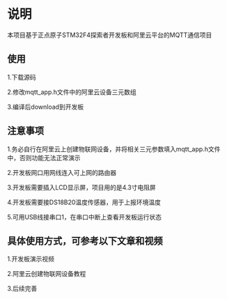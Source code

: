 # 说明

本项目基于正点原子STM32F4探索者开发板和阿里云平台的MQTT通信项目

## 使用
1.下载源码

2.修改mqtt_app.h文件中的阿里云设备三元数组

3.编译后download到开发板

## 注意事项
1.务必自行在阿里云上创建物联网设备，并将相关三元参数填入mqtt_app.h文件中，否则功能无法正常演示

2.开发板网口用网线连入可上网的路由器

3.开发板需要插入LCD显示屏，项目用的是4.3寸电阻屏

4.开发板需要接DS18B20温度传感器，用于上报环境温度

5.可用USB线接串口1，在串口中断上查看开发板运行状态

## 具体使用方式，可参考以下文章和视频
1.开发板演示视频

2.阿里云创建物联网设备教程

3.后续完善


